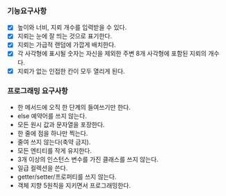 ### 기능요구사항
- [X] 높이와 너비, 지뢰 개수를 입력받을 수 있다.
- [X] 지뢰는 눈에 잘 띄는 것으로 표기한다.
- [X] 지뢰는 가급적 랜덤에 가깝게 배치한다.
- [X] 각 사각형에 표시될 숫자는 자신을 제외한 주변 8개 사각형에 포함된 지뢰의 개수다.
- [X] 지뢰가 없는 인접한 칸이 모두 열리게 된다.

### 프로그래밍 요구사항
- 한 메서드에 오직 한 단계의 들여쓰기만 한다.
- else 예약어를 쓰지 않는다.
- 모든 원시 값과 문자열을 포장한다.
- 한 줄에 점을 하나만 찍는다.
- 줄여 쓰지 않는다(축약 금지).
- 모든 엔티티를 작게 유지한다.
- 3개 이상의 인스턴스 변수를 가진 클래스를 쓰지 않는다.
- 일급 컬렉션을 쓴다.
- getter/setter/프로퍼티를 쓰지 않는다.
- 객체 지향 5원칙을 지키면서 프로그래밍한다.
